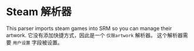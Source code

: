 # Steam 解析器

This parser imports steam games into SRM so you can manage their artwork. 它没有添加快捷方式，因此是一个 `仅限artwork` 解析器。 这个解析器需要 `用户设置` 字段被设置。